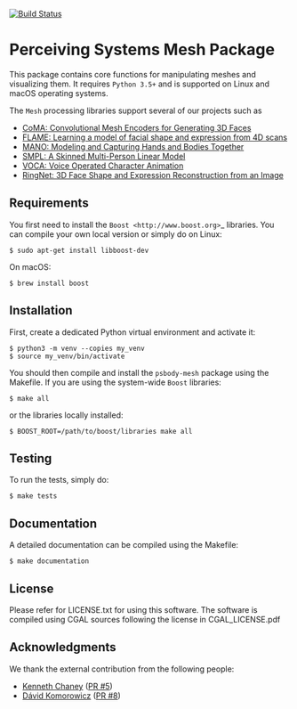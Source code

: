 [![Build Status](
    https://raw.githubusercontent.com/MPI-IS-BambooAgent/sw_badges/master/badges/plans/ps-body-mesh/tag.svg?sanitize=true)](
        #-perceiving-systems-mesh-package)

Perceiving Systems Mesh Package
===============================

This package contains core functions for manipulating meshes and visualizing them.
It requires ``Python 3.5+`` and is supported on Linux and macOS operating systems.

The ``Mesh`` processing libraries support several of our projects such as
* [CoMA: Convolutional Mesh Encoders for Generating 3D Faces](http://coma.is.tue.mpg.de/)
* [FLAME: Learning a model of facial shape and expression from 4D scans](http://flame.is.tue.mpg.de/)
* [MANO: Modeling and Capturing Hands and Bodies Together](http://mano.is.tue.mpg.de/)
* [SMPL: A Skinned Multi-Person Linear Model](http://smpl.is.tue.mpg.de/)
* [VOCA: Voice Operated Character Animation](https://github.com/TimoBolkart/voca)
* [RingNet: 3D Face Shape and Expression Reconstruction from an Image](https://github.com/soubhiksanyal/RingNet)

Requirements
------------

You first need to install the `Boost <http://www.boost.org>`_ libraries.
You can compile your own local version or simply do on Linux:

```
$ sudo apt-get install libboost-dev
```

On macOS:

```
$ brew install boost
```

Installation
------------

First, create a dedicated Python virtual environment and activate it:

```
$ python3 -m venv --copies my_venv
$ source my_venv/bin/activate
```

You should then compile and install the ``psbody-mesh`` package using the Makefile.
If you are using the system-wide ``Boost`` libraries:

```
$ make all
```

or the libraries locally installed:

```
$ BOOST_ROOT=/path/to/boost/libraries make all
```

Testing
-------

To run the tests, simply do:

```
$ make tests
```

Documentation
-------------

A detailed documentation can be compiled using the Makefile:

```
$ make documentation
```

License
-------
Please refer for LICENSE.txt for using this software. The software is compiled using CGAL sources following the license in CGAL_LICENSE.pdf

Acknowledgments
---------------

We thank the external contribution from the following people:
* [Kenneth Chaney](https://github.com/k-chaney)  ([PR #5](https://github.com/MPI-IS/mesh/pull/5))
* [Dávid Komorowicz](https://github.com/Dawars) ([PR #8](https://github.com/MPI-IS/mesh/pull/8))